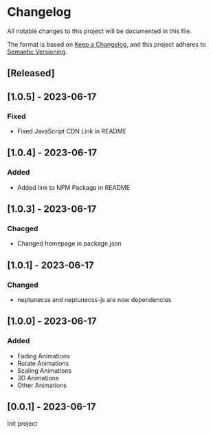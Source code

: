 # Changelog

All notable changes to this project will be documented in this file.

The format is based on [Keep a Changelog](https://keepachangelog.com/en/1.0.0/),
and this project adheres to [Semantic Versioning](https://semver.org/spec/v2.0.0.html).

## [Released]

## [1.0.5] - 2023-06-17

### Fixed

- Fixed JavaScript CDN Link in README

## [1.0.4] - 2023-06-17

### Added

- Added link to NPM Package in README

## [1.0.3] - 2023-06-17

### Chacged

- Changed homepage in package.json

## [1.0.1] - 2023-06-17

### Changed

- neptunecss and neptunecss-js are now dependencies

## [1.0.0] - 2023-06-17

### Added

- Fading Animations
- Rotate Animations
- Scaling Animations
- 3D Animations
- Other Animations

## [0.0.1] - 2023-06-17

Init project
